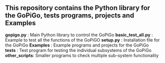 ## This repository contains the Python library for the GoPiGo, tests programs, projects and Examples

**gopigo.py** : Main Python library to control the GoPiGo
**basic_test_all.py** : Example to test all the functions of the GoPiGO
**setup.py** : Installation file for the GoPiGo
**Examples** : Example programs and projects for the GoPiGo
**tests** : Test program for testing the individual subsystems of the GoPiGo
**other_scripts**: Smaller programs to check multiple sub-system functionality 